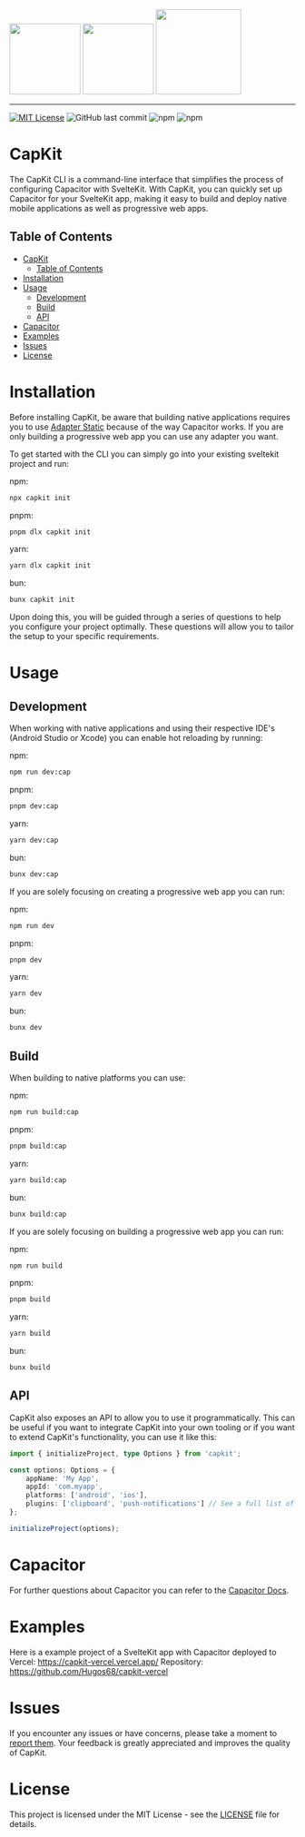 <img width="125" src="https://github.com/Hugos68/sveltekit-capacitor/assets/63101006/3b8324ff-f27d-48a3-a74d-f7aabb2f530e" />
<img width="125" src="https://github.com/Hugos68/capkit/assets/63101006/cb12fccf-b42a-46ac-98fc-70cdf8cdf344" />
<img width="150" src="https://github.com/Hugos68/sveltekit-capacitor/assets/63101006/e748ecc6-2a2d-4dd5-95c2-4ff4cf8a307b" />

---

[![MIT License](https://img.shields.io/badge/License-MIT-green.svg)](https://choosealicense.com/licenses/mit/)
![GitHub last commit](https://img.shields.io/github/last-commit/hugos68/capkit)
![npm](https://img.shields.io/npm/v/capkit)
![npm](https://img.shields.io/npm/dt/capkit)

# CapKit

The CapKit CLI is a command-line interface that simplifies the process of configuring Capacitor with SvelteKit. With CapKit, you can quickly set up Capacitor for your SvelteKit app, making it easy to build and deploy native mobile applications as well as progressive web apps.

## Table of Contents

- [CapKit](#capkit)
  - [Table of Contents](#table-of-contents)
- [Installation](#installation)
- [Usage](#usage)
  - [Development](#development)
  - [Build](#build)
  - [API](#api)
- [Capacitor](#capacitor)
- [Examples](#examples)
- [Issues](#issues)
- [License](#license)

# Installation

Before installing CapKit, be aware that building native applications requires you to use [Adapter Static](https://kit.svelte.dev/docs/adapter-static) because of the way Capacitor works. If you are only building a progressive web app you can use any adapter you want.

To get started with the CLI you can simply go into your existing sveltekit project and run:

npm:

```bash
npx capkit init
```

pnpm:

```bash
pnpm dlx capkit init
```

yarn:

```bash
yarn dlx capkit init
```

bun:

```bash
bunx capkit init
```

Upon doing this, you will be guided through a series of questions to help you configure your project optimally. These questions will allow you to tailor the setup to your specific requirements.

# Usage

## Development

When working with native applications and using their respective IDE's (Android Studio or Xcode) you can enable hot reloading by running:

npm:

```bash
npm run dev:cap
```

pnpm:

```bash
pnpm dev:cap
```

yarn:

```bash
yarn dev:cap
```

bun:

```bash
bunx dev:cap
```

If you are solely focusing on creating a progressive web app you can run:

npm:

```bash
npm run dev
```

pnpm:

```bash
pnpm dev
```

yarn:

```bash
yarn dev
```

bun:

```bash
bunx dev
```

## Build

When building to native platforms you can use:

npm:

```bash
npm run build:cap
```

pnpm:

```bash
pnpm build:cap
```

yarn:

```bash
yarn build:cap
```

bun:

```bash
bunx build:cap
```

If you are solely focusing on building a progressive web app you can run:

npm:

```bash
npm run build
```

pnpm:

```bash
pnpm build
```

yarn:

```bash
yarn build
```

bun:

```bash
bunx build
```

## API

CapKit also exposes an API to allow you to use it programmatically. This can be useful if you want to integrate CapKit into your own tooling or if you want to extend CapKit's functionality, you can use it like this:

```ts
import { initializeProject, type Options } from 'capkit';

const options: Options = {
	appName: 'My App',
	appId: 'com.myapp',
	platforms: ['android', 'ios'],
	plugins: ['clipboard', 'push-notifications'] // See a full list of plugins here: https://capacitorjs.com/docs/apis
};

initializeProject(options);
```

# Capacitor

For further questions about Capacitor you can refer to the [Capacitor Docs](https://capacitorjs.com/docs).

# Examples

Here is a example project of a SvelteKit app with Capacitor deployed to Vercel: https://capkit-vercel.vercel.app/
Repository: https://github.com/Hugos68/capkit-vercel

# Issues

If you encounter any issues or have concerns, please take a moment to [report them](https://github.com/Hugos68/capkit/issues/new). Your feedback is greatly appreciated and improves the quality of CapKit.

# License

This project is licensed under the MIT License - see the [LICENSE](LICENSE) file for details.
